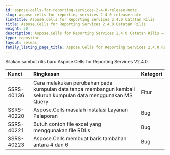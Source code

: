 ```yaml
---
id: aspose-cells-for-reporting-services-2-4-0-release-note
slug: aspose-cells-for-reporting-services-2-4-0-release-note
linktitle: Aspose.Cells for Reporting Services 2.4.0 Catatan Rilis
title: Aspose.Cells for Reporting Services 2.4.0 Catatan Rilis
weight: 30
description: Aspose.Cells for Reporting Services 2.4.0 Catatan Rilis – pembaruan dan perbaikan terkini
type: repositor
layout: releas
family_listing_page_title: Aspose.Cells for Reporting Services 2.4.0 Release Note
---
```

Silakan sambut rilis baru Aspose.Cells for Reporting Services V2.4.0.

|**Kunci** |**Ringkasan** |**Kategori** |
| :- | :- | :- |
|SSRS-40136 | Cara melakukan perubahan pada kumpulan data tanpa membangun kembali seluruh kumpulan data menggunakan MS Query| Fitur|
|SSRS-40220 | Aspose.Cells masalah instalasi Layanan Pelaporan|Bug|
|SSRS-40221 | Butuh contoh file excel yang menggunakan file RDLs|Bug|
|SSRS-40223 | Aspose.Cells membuat baris tambahan antara 4 dan 6|Bug|

